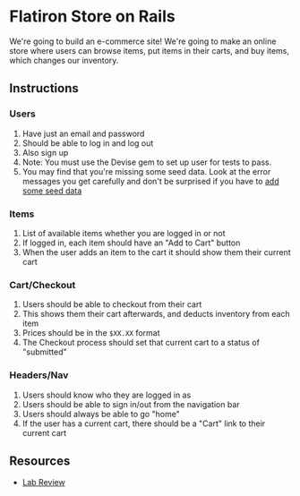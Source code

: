 # Flatiron Store on Rails

We're going to build an e-commerce site! We're going to make an online store where users can browse items, put items in their carts, and buy items, which changes our inventory.


## Instructions

### Users

  1. Have just an email and password
  2. Should be able to log in and log out
  3. Also sign up
  4. Note: You must use the Devise gem to set up user for tests to pass.
  5. You may find that you're missing some seed data. Look at the error messages you get carefully and don't be surprised if you have to [add some seed data](http://edgeguides.rubyonrails.org/active_record_migrations.html#migrations-and-seed-data)

### Items

  1. List of available items whether you are logged in or not
  2. If logged in, each item should have an "Add to Cart" button
  3. When the user adds an item to the cart it should show them their current cart

### Cart/Checkout

  1. Users should be able to checkout from their cart
  2. This shows them their cart afterwards, and deducts inventory from each item
  3. Prices should be in the `$XX.XX` format
  4. The Checkout process should set that current cart to a status of "submitted"

### Headers/Nav

  1. Users should know who they are logged in as
  2. Users should be able to sign in/out from the navigation bar
  3. Users should always be able to go "home"
  4. If the user has a current cart, there should be a "Cart" link to their current cart


## Resources 

* [Lab Review](https://www.youtube.com/watch?v=x_qQCnYPyBk)

